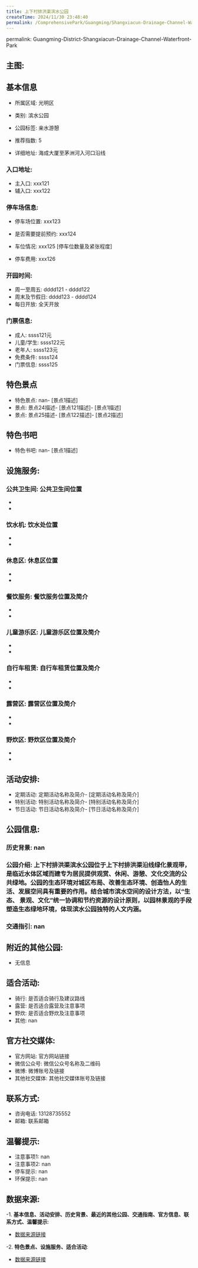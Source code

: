 ```yaml
---
title: 上下村排洪渠滨水公园
createTime: 2024/11/30 23:48:40
permalink: /ComprehensivePark/Guangming/Shangxiacun-Drainage-Channel-Waterfront-Park/
---
```

permalink: Guangming-District-Shangxiacun-Drainage-Channel-Waterfront-Park
<!-- ## 游玩路径: -->

## 主图:
<ImageCard
image="https://cgj.sz.gov.cn/img/4/4005/4005891/10775070.jpg"
title= "上下村排洪渠滨水公园"
description= "上下村排洪渠滨水公园位于上下村排洪渠沿线绿化景观带，是临近水体区域而建专为居民提供观赏、休闲、游憩、文化交流的公共绿地。公园的生态环境对城区布局、改善生态环境、"
date="2024/11/30"
href="/"
author="深圳公园"
/>

## 基本信息

- 所属区域: 光明区

- 类别: 滨水公园

- 公园标签: 亲水游憩

- 推荐指数: 5

- 详细地址: 海成大厦至茅洲河入河口沿线

### 入口地址:
- 主入口: xxx121
- 辅入口: xxx122
### 停车场信息:
- 停车场位置: xxx123

- 是否需要提前预约: xxx124

- 车位情况: xxx125 [停车位数量及紧张程度]

- 停车费用: xxx126

### 开园时间:
- 周一至周五: dddd121 - dddd122
- 周末及节假日: dddd123 - dddd124
- 每日开放: 全天开放

### 门票信息:
- 成人: ssss121元
- 儿童/学生: ssss122元
- 老年人: ssss123元
- 免费条件: ssss124
- 门票信息: ssss125
## 特色景点
- 特色景点: nan- [景点1描述]
- 景点: 景点24描述- [景点121描述]- [景点1描述]
- 景点: 景点25描述- [景点122描述]- [景点2描述]
## 特色书吧
- 特色书吧: nan- [景点1描述]
## 设施服务:
### 公共卫生间: 公共卫生间位置
- 
- 
### 饮水机: 饮水处位置
- 
- 
### 休息区: 休息区位置
- 
- 
### 餐饮服务: 餐饮服务位置及简介
- 
- 
### 儿童游乐区: 儿童游乐区位置及简介
- 
- 
### 自行车租赁: 自行车租赁位置及简介
- 
- 
### 露营区: 露营区位置及简介
- 
- 
### 野炊区: 野炊区位置及简介

- 
- 
## 活动安排:
- 定期活动: 定期活动名称及简介- [定期活动名称及简介]
- 特别活动: 特别活动名称及简介- [特别活动名称及简介]
- 节日活动: 节日活动名称及简介- [节日活动名称及简介]
## 公园信息:
### 历史背景: nan
### 公园介绍: 上下村排洪渠滨水公园位于上下村排洪渠沿线绿化景观带，是临近水体区域而建专为居民提供观赏、休闲、游憩、文化交流的公共绿地。公园的生态环境对城区布局、改善生态环境、创造怡人的生活、发展空间具有重要的作用。结合城市滨水空间的设计方法，以“生态、 景观、文化”统一协调和节约资源的设计原则，以园林景观的手段塑造生态绿地环境，体现滨水公园独特的人文内涵。
### 交通指引: nan

## 附近的其他公园:
- 无信息

## 适合活动:
- 骑行: 是否适合骑行及建议路线
- 露营: 是否适合露营及注意事项
- 野炊: 是否适合野炊及注意事项
- 其他: nan

## 官方社交媒体:
- 官方网站: 官方网站链接
- 微信公众号: 微信公众号名称及二维码
- 微博: 微博账号及链接
- 其他社交媒体: 其他社交媒体账号及链接

## 联系方式:
- 咨询电话: 13128735552
- 邮箱: 联系邮箱

## 温馨提示:
- 注意事项1: nan
- 注意事项2: nan
- 停车提示: nan
- 环保提示: nan

## 数据来源:
-1. **基本信息、活动安排、历史背景、最近的其他公园、交通指南、官方信息、联系方式、温馨提示**:
- [数据来源链接](https://cgj.sz.gov.cn/xsmh/gysz/csgy/content/post_10775070.html)

-2. **特色景点、设施服务、适合活动**:
- [数据来源链接](https://cgj.sz.gov.cn/xsmh/gysz/csgy/content/post_10775070.html)


